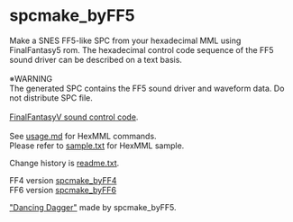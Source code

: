 # spcmake_byFF5

Make a SNES FF5-like SPC from your hexadecimal MML using FinalFantasy5 rom.
The hexadecimal control code sequence of the FF5 sound driver can be described on a text basis.  
<br>
※WARNING  
The generated SPC contains the FF5 sound driver and waveform data. Do not distribute SPC file.  
<br>
<a href="http://gnilda.rosx.net/SPC/F5/command.html" target="_blank">FinalFantasyV sound control code</a>.  
<br>
See <a href=usage.md>usage.md</a> for HexMML commands.  
Please refer to <a href=sample.txt>sample.txt</a> for HexMML sample.  

Change history is <a href=readme.txt>readme.txt</a>.  

FF4 version <a href=https://github.com/pgate1/spcmake_byFF4>spcmake_byFF4</a><br>
FF6 version <a href=https://github.com/pgate1/spcmake_byFF6>spcmake_byFF6</a><br>
  
<a href=https://nico.ms/sm37791800>"Dancing Dagger"</a> made by spcmake_byFF5.
